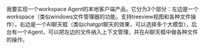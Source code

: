 我要实现一个workspace Agent的本地客户端产品，它分为3个部分：左边是一个workspace（类似windows文件管理器的功能，支持treeview视图和各种文件操作），右边是一个AI聊天框（类似chatgpt聊天的效果，可以选择多个大模型），后台有一个Agent，可以把左边的文件纳入上下文管理，并在AI聊天框中做各种文件的操作。
